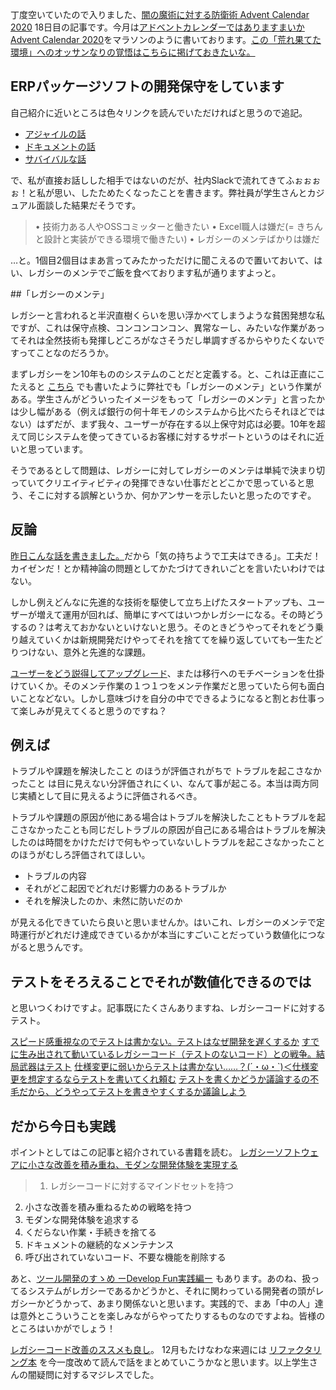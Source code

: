丁度空いていたので入りました、[闇の魔術に対する防衛術 Advent Calendar 2020](https://qiita.com/advent-calendar/2020/yaminomajutu) 18日目の記事です。今月は[アドベントカレンダーではありますまいかAdvent Calendar 2020](https://qiita.com/advent-calendar/2020/mba)をマラソンのように書いております。[この「荒れ果てた環境」へのオッサンなりの覚悟はこちらに掲げておきたいな。](https://qiita.com/e99h2121/items/5a5499a674714520db04)



## ERPパッケージソフトの開発保守をしています
自己紹介に近いところは色々リンクを読んでいただければと思うので追記。

- [アジャイルの話](https://qiita.com/e99h2121/items/d668cd00ff308a233300)
- [ドキュメントの話](https://qiita.com/e99h2121/items/b3a09cab545b9bbd3308)
- [サバイバルな話](https://qiita.com/e99h2121/items/7190085458af285893df)

で、私が直接お話しした相手ではないのだが、社内Slackで流れてきてふぉぉぉぉ！と私が思い、したためたくなったことを書きます。弊社員が学生さんとカジュアル面談した結果だそうです。

> • 技術力ある人やOSSコミッターと働きたい
> • Excel職人は嫌だ(= きちんと設計と実装ができる環境で働きたい)
> • レガシーのメンテばかりは嫌だ

…と。1個目2個目はまあ言ってみたかっただけに聞こえるので置いておいて、はい、レガシーのメンテでご飯を食べております私が通りますよっと。

##「レガシーのメンテ」

レガシーと言われると半沢直樹くらいを思い浮かべてしまうような貧困発想な私ですが、これは保守点検、コンコンコンコン、異常なーし、みたいな作業があってそれは全然技術も発揮しどころがなさそうだし単調すぎるからやりたくないですってことなのだろうか。

まずレガシーをン10年もののシステムのことだと定義する。と、これは正直にこたえると [こちら](https://qiita.com/e99h2121/private/d9a83a6e47a53dcfbfbd) でも書いたように弊社でも「レガシーのメンテ」という作業がある。学生さんがどういったイメージをもって「レガシーのメンテ」と言ったかは少し幅がある（例えば銀行の何十年モノのシステムから比べたらそれほどではない）はずだが、まず我々、ユーザーが存在する以上保守対応は必要。10年を超えて同じシステムを使ってきているお客様に対するサポートというのはそれに近いと思っています。

そうであるとして問題は、レガシーに対してレガシーのメンテは単純で決まり切っていてクリエイティビティの発揮できない仕事だとどこかで思っていると思う、そこに対する誤解というか、何かアンサーを示したいと思ったのですぞ。

## 反論

[昨日こんな話を書きました。](https://qiita.com/e99h2121/items/7190085458af285893df)だから「気の持ちようで工夫はできる」。工夫だ！カイゼンだ！とか精神論の問題としてかたづけてきれいごとを言いたいわけではない。

しかし例えどんなに先進的な技術を駆使して立ち上げたスタートアップも、ユーザーが増えて運用が回れば、簡単にすべてはいつかレガシーになる。その時どうするの？は考えておかないといけないと思う。そのときどうやってそれをどう乗り越えていくかは新規開発だけやってそれを捨ててを繰り返していても一生たどりつけない、意外と先進的な課題。

[ユーザーをどう説得してアップグレード](https://qiita.com/e99h2121/items/9ab17b38ecf6d4950f4d)、または移行へのモチベーションを仕掛けていくか。そのメンテ作業の１つ１つをメンテ作業だと思っていたら何も面白いことなどない。しかし意味づけを自分の中でできるようになると割とお仕事って楽しみが見えてくると思うのですね？

## 例えば

トラブルや課題を解決したこと のほうが評価されがちで トラブルを起こさなかったこと は目に見えない分評価されにくい、なんて事が起こる。本当は両方同じ実績として目に見えるように評価されるべき。

トラブルや課題の原因が他にある場合はトラブルを解決したこともトラブルを起こさなかったことも同じだしトラブルの原因が自己にある場合はトラブルを解決したのは時間をかけただけで何もやっていないしトラブルを起こさなかったことのほうがむしろ評価されてほしい。

- トラブルの内容
- それがどこ起因でどれだけ影響力のあるトラブルか
- それを解決したのか、未然に防いだのか

が見える化できていたら良いと思いませんか。はいこれ、レガシーのメンテで定時運行がどれだけ達成できているかが本当にすごいことだっていう数値化につながると思うんです。

## テストをそろえることでそれが数値化できるのでは

と思いつくわけですよ。記事既にたくさんありますね、レガシーコードに対するテスト。

[スピード感重視なのでテストは書かない。テストはなぜ開発を遅くするか](https://qiita.com/aimof/items/d68bdb347283ee2dbccf)
[すでに生み出されて動いているレガシーコード（テストのないコード）との戦争。結局武器はテスト](https://qiita.com/aimof/items/9b0e2df2560eafead241)
[仕様変更に弱いからテストは書かない……？(´・ω・`)＜仕様変更を想定するならテストを書いてくれ頼む](https://qiita.com/aimof/items/849ded1293495d3bbb50)
[テストを書くかどうか議論するの不毛だから、どうやってテストを書きやすくするか議論しよう](https://qiita.com/aimof/items/419b9c20e73ba6e18a5e)


## だから今日も実践

ポイントとしてはこの記事と紹介されている書籍を読む。
[レガシーソフトウェアに小さな改善を積み重ね、モダンな開発体験を実現する](https://note.com/flyaway/n/nc1ed9bc5ccfc)

>1. レガシーコードに対するマインドセットを持つ
2. 小さな改善を積み重ねるための戦略を持つ
3. モダンな開発体験を追求する
4. くだらない作業・手続きを捨てる
5. ドキュメントの継続的なメンテナンス
6. 呼び出されていないコード、不要な機能を削除する

あと、[ツール開発のすゝめ ーDevelop Fun実践編ー](https://qiita.com/yociya-nakada/items/a9cdb4a56117240c20ef) もあります。あのね、扱ってるシステムがレガシーであるかどうかと、それに関わっている開発者の頭がレガシーかどうかって、あまり関係ないと思います。実践的で、まあ「中の人」達は意外とこういうことを楽しみながらやってたりするものなのですよね。皆様のところはいかがでしょう！

[レガシーコード改善のススメも良し](https://www.slideshare.net/ahirasawa/ss-39610745)。
12月もたけなわな来週には [リファクタリング本](https://www.publickey1.jp/blog/18/_2nd_edition20javascriptweb.html) を今一度改めて読んで話をまとめていこうかなと思います。以上学生さんの闇疑問に対するマジレスでした。
